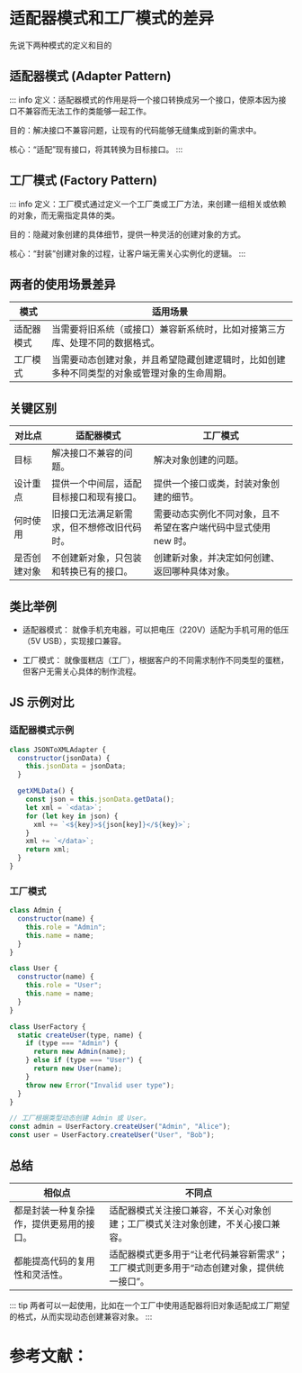 # 适配器模式和工厂模式的差异

先说下两种模式的定义和目的

## 适配器模式 (Adapter Pattern)

::: info
定义：适配器模式的作用是将一个接口转换成另一个接口，使原本因为接口不兼容而无法工作的类能够一起工作。

目的：解决接口不兼容问题，让现有的代码能够无缝集成到新的需求中。

核心：“适配”现有接口，将其转换为目标接口。
:::

## 工厂模式 (Factory Pattern)

::: info
定义：工厂模式通过定义一个工厂类或工厂方法，来创建一组相关或依赖的对象，而无需指定具体的类。

目的：隐藏对象创建的具体细节，提供一种灵活的创建对象的方式。

核心：“封装”创建对象的过程，让客户端无需关心实例化的逻辑。
:::

## 两者的使用场景差异

| 模式  | 适用场景 |
| ------ | ----------- |
|适配器模式 | 当需要将旧系统（或接口）兼容新系统时，比如对接第三方库、处理不同的数据格式。 |
|工厂模式 | 当需要动态创建对象，并且希望隐藏创建逻辑时，比如创建多种不同类型的对象或管理对象的生命周期。 |

## 关键区别

| 对比点  | 适配器模式 | 工厂模式 |
| ------ | ----------- | -------- |
| 目标 | 解决接口不兼容的问题。 | 解决对象创建的问题。 |
| 设计重点 | 提供一个中间层，适配目标接口和现有接口。 | 提供一个接口或类，封装对象创建的细节。 |
| 何时使用 | 旧接口无法满足新需求，但不想修改旧代码时。 | 需要动态实例化不同对象，且不希望在客户端代码中显式使用 new 时。 |
| 是否创建对象 | 不创建新对象，只包装和转换已有的接口。 | 创建新对象，并决定如何创建、返回哪种具体对象。 |

## 类比举例

- 适配器模式： 就像手机充电器，可以把电压（220V）适配为手机可用的低压（5V USB），实现接口兼容。

- 工厂模式： 就像蛋糕店（工厂），根据客户的不同需求制作不同类型的蛋糕，但客户无需关心具体的制作流程。

## JS 示例对比

### 适配器模式示例

```js
class JSONToXMLAdapter {
  constructor(jsonData) {
    this.jsonData = jsonData;
  }

  getXMLData() {
    const json = this.jsonData.getData();
    let xml = `<data>`;
    for (let key in json) {
      xml += `<${key}>${json[key]}</${key}>`;
    }
    xml += `</data>`;
    return xml;
  }
}
```

### 工厂模式

```js
class Admin {
  constructor(name) {
    this.role = "Admin";
    this.name = name;
  }
}

class User {
  constructor(name) {
    this.role = "User";
    this.name = name;
  }
}

class UserFactory {
  static createUser(type, name) {
    if (type === "Admin") {
      return new Admin(name);
    } else if (type === "User") {
      return new User(name);
    }
    throw new Error("Invalid user type");
  }
}

// 工厂根据类型动态创建 Admin 或 User。
const admin = UserFactory.createUser("Admin", "Alice");
const user = UserFactory.createUser("User", "Bob");
```

## 总结

| 相似点 | 不同点 |
| ------ | ----------- |
| 都是封装一种复杂操作，提供更易用的接口。  | 适配器模式关注接口兼容，不关心对象创建；工厂模式关注对象创建，不关心接口兼容。 |
| 都能提高代码的复用性和灵活性。  | 适配器模式更多用于“让老代码兼容新需求”；工厂模式则更多用于“动态创建对象，提供统一接口”。 |

::: tip
两者可以一起使用，比如在一个工厂中使用适配器将旧对象适配成工厂期望的格式，从而实现动态创建兼容对象。
:::



# 参考文献：

<CustomLink title='《ChatGpt》' desc='即时答案。更高生产力。无尽灵感。'  href='https://chatgpt.com/c/67413949-5c1c-800a-9f85-b9b4fb73b699'/>
<CustomLink title='《设计模式在前端开发中的实践（六）——适配器模式》'  href='https://juejin.cn/post/7323203806795186210?searchId=202411231010403115E112E887A1F58703'/>
<CustomLink title='《一文总结Java的23种设计模式》'  href='https://juejin.cn/post/7211026540129157180?searchId=202411231101267F64C223198303FE0376'/>
<CustomLink title='《浅谈前端出现率高的设计模式》'  href='https://juejin.cn/post/7274146202496041018?searchId=202411231101267F64C223198303FE0376'/>
